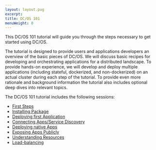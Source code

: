 ```yaml
---
layout: layout.pug
excerpt:
title: DC/OS 101
menuWeight: 0
---
```


This DC/OS 101 tutorial will guide you through the steps necessary to get started using DC/OS.

The tutorial is designed to provide users and applications developers an overview of the basic pieces of DC/OS. We will discuss basic recipes for developing and orchestrating applications for a distributed landscape. To provide hands-on experience, we will develop and deploy multiple applications (including stateful, dockerized, and non-dockerized) on an actual cluster during each step of the tutorial. To provide even more rationale and background information the tutorial also includes optional deep dives into relevant topics.


The DC/OS 101 tutorial includes the following sessions:

* [First Steps][1]
* [Installing Package][2]
* [Deploying first Application][3]
* [Connecting Apps/Service Discovery][4]
* [Deploying native Apps][5]
* [Exposing Apps Publicly][6]
* [Understanding Resources][7]
* [Load-balancing][8]

[1]: /1.8/usage/tutorials/dcos-101/cli/
[2]: /1.8/usage/tutorials/dcos-101/redis-package/
[3]: /1.8/usage/tutorials/dcos-101/app1/
[4]: /1.8/usage/tutorials/dcos-101/service-discovery/
[5]: /1.8/usage/tutorials/dcos-101/app2/
[6]: /1.8/usage/tutorials/dcos-101/marathon-lb/
[7]: /1.8/usage/tutorials/dcos-101/resources/
[8]: /1.8/usage/tutorials/dcos-101/loadbalancing/
